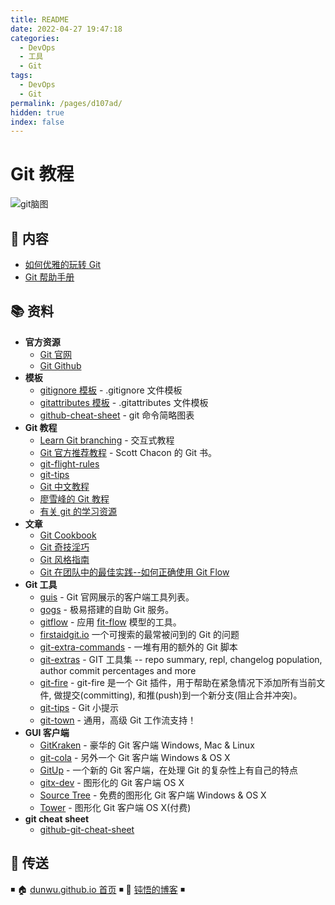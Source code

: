 ```yaml
---
title: README
date: 2022-04-27 19:47:18
categories:
  - DevOps
  - 工具
  - Git
tags:
  - DevOps
  - Git
permalink: /pages/d107ad/
hidden: true
index: false
---
```


# Git 教程

![git脑图](https://raw.githubusercontent.com/dunwu/images/master/cs/web/git/git-summary.png)

## 📖 内容

- [如何优雅的玩转 Git](01.如何优雅的玩转Git.md)
- [Git 帮助手册](02.Git帮助手册.md)

## 📚 资料

- **官方资源**
  - [Git 官网](https://git-scm.com/)
  - [Git Github](https://github.com/git/git)
- **模板**
  - [gitignore 模板](https://github.com/github/gitignore) - .gitignore 文件模板
  - [gitattributes 模板](https://github.com/alexkaratarakis/gitattributes) - .gitattributes 文件模板
  - [github-cheat-sheet](https://github.com/tiimgreen/github-cheat-sheet) - git 命令简略图表
- **Git 教程**
  - [Learn Git branching](https://learngitbranching.js.org/) - 交互式教程
  - [Git 官方推荐教程](https://git-scm.com/book/zh/v2) - Scott Chacon 的 Git 书。
  - [git-flight-rules](https://github.com/k88hudson/git-flight-rules)
  - [git-tips](https://github.com/521xueweihan/git-tips)
  - [Git 中文教程](https://github.com/geeeeeeeeek/git-recipes)
  - [廖雪峰的 Git 教程](https://www.liaoxuefeng.com/wiki/0013739516305929606dd18361248578c67b8067c8c017b000)
  - [有关 git 的学习资源](https://github.com/xirong/my-git)
- **文章**
  - [Git Cookbook](https://github.com/k88hudson/git-flight-rules/blob/master/README_zh-CN.md)
  - [Git 奇技淫巧](https://github.com/521xueweihan/git-tips)
  - [Git 风格指南](https://github.com/aseaday/git-style-guide)
  - [Git 在团队中的最佳实践--如何正确使用 Git Flow](http://www.cnblogs.com/cnblogsfans/p/5075073.html)
- **Git 工具**
  - [guis](https://git-scm.com/downloads/guis) - Git 官网展示的客户端工具列表。
  - [gogs](https://github.com/gogits/gogs) - 极易搭建的自助 Git 服务。
  - [gitflow](https://github.com/nvie/gitflow) - 应用 [fit-flow](http://nvie.com/posts/a-successful-git-branching-model/) 模型的工具。
  - [firstaidgit.io](http://firstaidgit.io/) 一个可搜索的最常被问到的 Git 的问题
  - [git-extra-commands](https://github.com/unixorn/git-extra-commands) - 一堆有用的额外的 Git 脚本
  - [git-extras](https://github.com/tj/git-extras) - GIT 工具集 -- repo summary, repl, changelog population, author commit percentages and more
  - [git-fire](https://github.com/qw3rtman/git-fire) - git-fire 是一个 Git 插件，用于帮助在紧急情况下添加所有当前文件, 做提交(committing), 和推(push)到一个新分支(阻止合并冲突)。
  - [git-tips](https://github.com/git-tips/tips) - Git 小提示
  - [git-town](https://github.com/Originate/git-town) - 通用，高级 Git 工作流支持！
- **GUI 客户端**
  - [GitKraken](https://www.gitkraken.com/) - 豪华的 Git 客户端 Windows, Mac & Linux
  - [git-cola](https://git-cola.github.io/) - 另外一个 Git 客户端 Windows & OS X
  - [GitUp](https://github.com/git-up/GitUp) - 一个新的 Git 客户端，在处理 Git 的复杂性上有自己的特点
  - [gitx-dev](https://rowanj.github.io/gitx/) - 图形化的 Git 客户端 OS X
  - [Source Tree](https://www.sourcetreeapp.com/) - 免费的图形化 Git 客户端 Windows & OS X
  - [Tower](http://www.git-tower.com/) - 图形化 Git 客户端 OS X(付费)
- **git cheat sheet**
  - [github-git-cheat-sheet](https://services.github.com/on-demand/downloads/github-git-cheat-sheet.pdf)

## 🚪 传送

◾ 🏠 [dunwu.github.io 首页](https://dunwu.github.io/) ◾ 🎯 [钝悟的博客](https://dunwu.github.io/waterdrop/) ◾